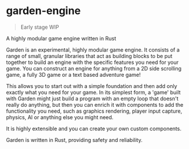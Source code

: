 # garden-engine

> Early stage WIP

A highly modular game engine written in Rust

Garden is an experimental, highly modular game engine. It consists of a range of small, granular libraries that act as building blocks to be put together to build an engine with the specific features you need for your game. You can construct an engine for anything from a 2D side scrolling game, a fully 3D game or a text based adventure game!

This allows you to start out with a simple foundation and then add only exactly what you need for your game. In its simplest form, a 'game' built with Garden might just build a program with an empty loop that doesn't really do anything, but then you can enrich it with components to add the functionality you need, such as graphics rendering, player input capture, physics, AI or anything else you might need.

It is highly extensible and you can create your own custom components.

Garden is written in Rust, providing safety and reliability.